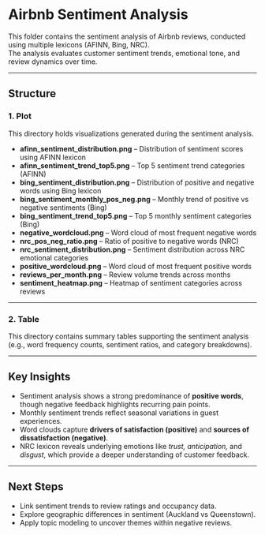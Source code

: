 # Airbnb Sentiment Analysis

This folder contains the sentiment analysis of Airbnb reviews, conducted using multiple lexicons (AFINN, Bing, NRC).  
The analysis evaluates customer sentiment trends, emotional tone, and review dynamics over time.

---

## Structure

### 1. Plot
This directory holds visualizations generated during the sentiment analysis.

- **afinn_sentiment_distribution.png** – Distribution of sentiment scores using AFINN lexicon  
- **afinn_sentiment_trend_top5.png** – Top 5 sentiment trend categories (AFINN)  
- **bing_sentiment_distribution.png** – Distribution of positive and negative words using Bing lexicon  
- **bing_sentiment_monthly_pos_neg.png** – Monthly trend of positive vs negative sentiments (Bing)  
- **bing_sentiment_trend_top5.png** – Top 5 monthly sentiment categories (Bing)  
- **negative_wordcloud.png** – Word cloud of most frequent negative words  
- **nrc_pos_neg_ratio.png** – Ratio of positive to negative words (NRC)  
- **nrc_sentiment_distribution.png** – Sentiment distribution across NRC emotional categories  
- **positive_wordcloud.png** – Word cloud of most frequent positive words  
- **reviews_per_month.png** – Review volume trends across months  
- **sentiment_heatmap.png** – Heatmap of sentiment categories across reviews  

---

### 2. Table
This directory contains summary tables supporting the sentiment analysis (e.g., word frequency counts, sentiment ratios, and category breakdowns).

---

## Key Insights
- Sentiment analysis shows a strong predominance of **positive words**, though negative feedback highlights recurring pain points.  
- Monthly sentiment trends reflect seasonal variations in guest experiences.  
- Word clouds capture **drivers of satisfaction (positive)** and **sources of dissatisfaction (negative)**.  
- NRC lexicon reveals underlying emotions like *trust, anticipation,* and *disgust*, which provide a deeper understanding of customer feedback.  

---

## Next Steps
- Link sentiment trends to review ratings and occupancy data.  
- Explore geographic differences in sentiment (Auckland vs Queenstown).  
- Apply topic modeling to uncover themes within negative reviews.  


